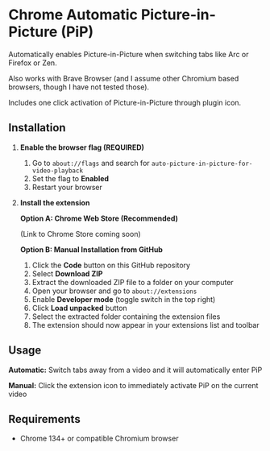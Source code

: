 # Chrome Automatic Picture-in-Picture (PiP)

Automatically enables Picture-in-Picture when switching tabs like Arc or Firefox or Zen.

Also works with Brave Browser (and I assume other Chromium based browsers, though I have not tested those).

Includes one click activation of Picture-in-Picture through plugin icon.

## Installation

1. **Enable the browser flag (REQUIRED)**

   1. Go to `about://flags` and search for `auto-picture-in-picture-for-video-playback`
   2. Set the flag to **Enabled**
   3. Restart your browser

2. **Install the extension** 

   **Option A: Chrome Web Store (Recommended)**
   
   (Link to Chrome Store coming soon)
   
   **Option B: Manual Installation from GitHub**
   
   1. Click the **Code** button on this GitHub repository
   2. Select **Download ZIP**
   3. Extract the downloaded ZIP file to a folder on your computer
   4. Open your browser and go to `about://extensions`
   5. Enable **Developer mode** (toggle switch in the top right)
   6. Click **Load unpacked** button
   7. Select the extracted folder containing the extension files
   8. The extension should now appear in your extensions list and toolbar

## Usage

**Automatic:** Switch tabs away from a video and it will automatically enter PiP

**Manual:** Click the extension icon to immediately activate PiP on the current video

## Requirements

- Chrome 134+ or compatible Chromium browser
